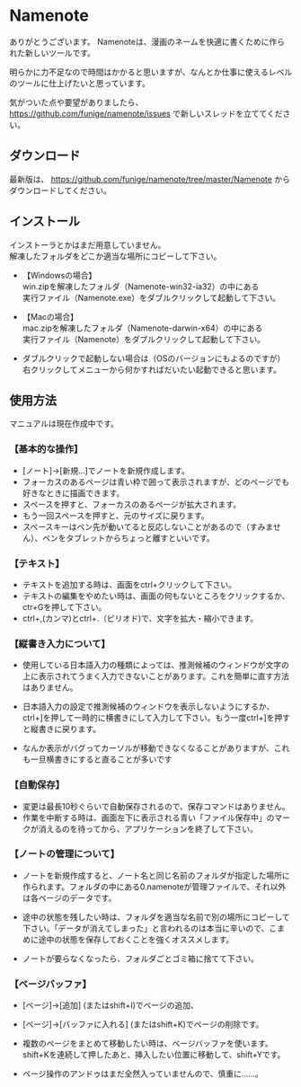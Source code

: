 
# Namenote

ありがとうございます。
Namenoteは、漫画のネームを快適に書くために作られた新しいツールです。

明らかに力不足なので時間はかかると思いますが、なんとか仕事に使えるレベルのツールに仕上げたいと思っています。


気がついた点や要望がありましたら、
https://github.com/funige/namenote/issues
で新しいスレッドを立ててください。

## ダウンロード
最新版は、
https://github.com/funige/namenote/tree/master/Namenote
からダウンロードしてください。

## インストール
インストーラとかはまだ用意していません。  
解凍したフォルダをどこか適当な場所にコピーして下さい。

- 【Windowsの場合】  
  win.zipを解凍したフォルダ（Namenote-win32-ia32）の中にある  
  実行ファイル（Namenote.exe）をダブルクリックして起動して下さい。

- 【Macの場合】  
  mac.zipを解凍したフォルダ（Namenote-darwin-x64）の中にある  
  実行ファイル（Namenote）をダブルクリックして起動して下さい。

- ダブルクリックで起動しない場合は（OSのバージョンにもよるのですが）  
  右クリックしてメニューから何かすればだいたい起動できると思います。

## 使用方法
マニュアルは現在作成中です。

### 【基本的な操作】
- [ノート]->[新規...]でノートを新規作成します。
- フォーカスのあるページは青い枠で囲って表示されますが、どのページでも好きなときに描画できます。
- スペースを押すと、フォーカスのあるページが拡大されます。
- もう一回スペースを押すと、元のサイズに戻ります。
- スペースキーはペン先が動いてると反応しないことがあるので（すみません）、ペンをタブレットからちょっと離すといいです。

### 【テキスト】
- テキストを追加する時は、画面をctrl+クリックして下さい。
- テキストの編集をやめたい時は、画面の何もないところをクリックするか、ctr+Gを押して下さい。
- ctrl+,(カンマ)とctrl+.（ピリオド)で、文字を拡大・縮小できます。

### 【縦書き入力について】
- 使用している日本語入力の種類によっては、推測候補のウィンドウが文字の上に表示されてうまく入力できないことがあります。これを簡単に直す方法はありません。

- 日本語入力の設定で推測候補のウィンドウを表示しないようにするか、ctrl+]を押して一時的に横書きにして入力して下さい。もう一度ctrl+]を押すと縦書きに戻ります。

- なんか表示がバグってカーソルが移動できなくなることがありますが、これも一旦横書きにすると直ることが多いです

### 【自動保存】
- 変更は最長10秒ぐらいで自動保存されるので、保存コマンドはありません。
- 作業を中断する時は、画面左下に表示される青い「ファイル保存中」のマークが消えるのを待ってから、アプリケーションを終了して下さい。

### 【ノートの管理について】
- ノートを新規作成すると、ノート名と同じ名前のフォルダが指定した場所に作られます。フォルダの中にある0.namenoteが管理ファイルで、それ以外は各ページのデータです。

- 途中の状態を残したい時は、フォルダを適当な名前で別の場所にコピーして下さい。「データが消えてしまった」と言われるのは本当に辛いので、こまめに途中の状態を保存しておくことを強くオススメします。
- ノートが要らなくなったら、フォルダごとゴミ箱に捨てて下さい。

### 【ページバッファ】
- [ページ]->[追加] (またはshift+I)でページの追加、
- [ページ]->[バッファに入れる] (またはshift+K)でページの削除です。

- 複数のページをまとめて移動したい時は、ベージバッファを使います。shift+Kを連続して押したあと、挿入したい位置に移動して、shift+Yです。

- ページ操作のアンドゥはまだ全然入っていませんので、慎重に……。
